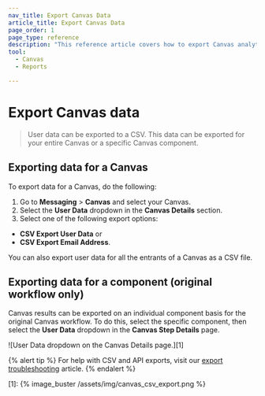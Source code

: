 ```yaml
---
nav_title: Export Canvas Data
article_title: Export Canvas Data
page_order: 1
page_type: reference
description: "This reference article covers how to export Canvas analytics."
tool: 
  - Canvas
  - Reports

---
```


# Export Canvas data

> User data can be exported to a CSV. This data can be exported for your entire Canvas or a specific Canvas component.

## Exporting data for a Canvas

To export data for a Canvas, do the following:

1. Go to **Messaging** > **Canvas** and select your Canvas.
2. Select the **User Data** dropdown in the **Canvas Details** section. 
3. Select one of the following export options:
  - **CSV Export User Data** or
  - **CSV Export Email Address**.

You can also export user data for all the entrants of a Canvas as a CSV file.

## Exporting data for a component (original workflow only)

Canvas results can be exported on an individual component basis for the original Canvas workflow. To do this, select the specific component, then select the **User Data** dropdown in the **Canvas Step Details** page. 

![User Data dropdown on the Canvas Details page.][1]

{% alert tip %}
For help with CSV and API exports, visit our [export troubleshooting]({{site.baseurl}}/user_guide/data_and_analytics/export_braze_data/export_troubleshooting/) article.
{% endalert %}

[1]: {% image_buster /assets/img/canvas_csv_export.png %}
